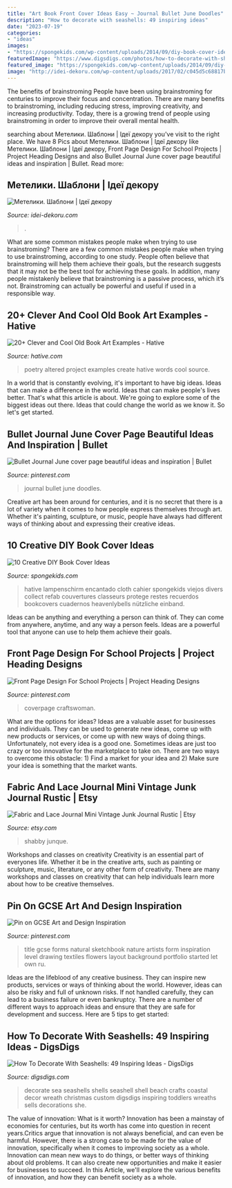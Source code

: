 ```yaml
---
title: "Art Book Front Cover Ideas Easy ~ Journal Bullet June Doodles"
description: "How to decorate with seashells: 49 inspiring ideas"
date: "2023-07-19"
categories:
- "ideas"
images:
- "https://spongekids.com/wp-content/uploads/2014/09/diy-book-cover-ideas/8-cute-book-covers-for-girls.jpg"
featuredImage: "https://www.digsdigs.com/photos/how-to-decorate-with-shells-30-554x741.jpg"
featured_image: "https://spongekids.com/wp-content/uploads/2014/09/diy-book-cover-ideas/8-cute-book-covers-for-girls.jpg"
image: "http://idei-dekoru.com/wp-content/uploads/2017/02/c045d5c68817be91fe678514df9a57be.jpg"
---
```



The benefits of brainstroming
People have been using brainstroming for centuries to improve their focus and concentration. There are many benefits to brainstroming, including reducing stress, improving creativity, and increasing productivity. Today, there is a growing trend of people using brainstroming in order to improve their overall mental health.

	

		
searching about Метелики. Шаблони | Ідеї декору you've visit to the right place. We have 8 Pics about Метелики. Шаблони | Ідеї декору like Метелики. Шаблони | Ідеї декору, Front Page Design For School Projects | Project Heading Designs and also Bullet Journal June cover page beautiful ideas and inspiration | Bullet. Read more:
		
    
## Метелики. Шаблони | Ідеї декору

<img loading=lazy src="http://idei-dekoru.com/wp-content/uploads/2017/02/c045d5c68817be91fe678514df9a57be.jpg" onerror="this.onerror=null;this.src='https://tse4.mm.bing.net/th?id=OIP.afd3OlWhHQRiTpCoi5s6xgHaJk&amp;pid=15.1';" alt="Метелики. Шаблони | Ідеї декору">

_Source: idei-dekoru.com_

>. 

	

What are some common mistakes people make when trying to use brainstroming?
There are a few common mistakes people make when trying to use brainstroming, according to one study. People often believe that brainstroming will help them achieve their goals, but the research suggests that it may not be the best tool for achieving these goals. In addition, many people mistakenly believe that brainstroming is a passive process, which it’s not. Brainstroming can actually be powerful and useful if used in a responsible way.

    
## 20+ Clever And Cool Old Book Art Examples - Hative

<img loading=lazy src="https://hative.com/wp-content/uploads/2014/05/old-book-art/3-altered-book-art-project.jpg" onerror="this.onerror=null;this.src='https://tse1.mm.bing.net/th?id=OIP.DIFqBsODCDMEHS_37yVfjwHaKI&amp;pid=15.1';" alt="20+ Clever and Cool Old Book Art Examples - Hative">

_Source: hative.com_

>poetry altered project examples create hative words cool source. 

	

In a world that is constantly evolving, it's important to have big ideas. Ideas that can make a difference in the world. Ideas that can make people's lives better. That's what this article is about. We're going to explore some of the biggest ideas out there. Ideas that could change the world as we know it. So let's get started.

    
## Bullet Journal June Cover Page Beautiful Ideas And Inspiration | Bullet

<img loading=lazy src="https://i.pinimg.com/736x/c4/56/e7/c456e70e5584c50bffd0b23492c2934e.jpg" onerror="this.onerror=null;this.src='https://tse2.mm.bing.net/th?id=OIP.KIiUf_4cNelJa6dQhdHqvAHaJ3&amp;pid=15.1';" alt="Bullet Journal June cover page beautiful ideas and inspiration | Bullet">

_Source: pinterest.com_

>journal bullet june doodles. 

	

Creative art has been around for centuries, and it is no secret that there is a lot of variety when it comes to how people express themselves through art. Whether it's painting, sculpture, or music, people have always had different ways of thinking about and expressing their creative ideas.

    
## 10 Creative DIY Book Cover Ideas

<img loading=lazy src="https://spongekids.com/wp-content/uploads/2014/09/diy-book-cover-ideas/8-cute-book-covers-for-girls.jpg" onerror="this.onerror=null;this.src='https://tse1.mm.bing.net/th?id=OIP.bBygi3Keh8mPW5Fc2Dv8rwHaJ4&amp;pid=15.1';" alt="10 Creative DIY Book Cover Ideas">

_Source: spongekids.com_

>hative lampenschirm encantado cloth cahier spongekids viejos divers collect refab couvertures classeurs protege restes recuerdos bookcovers cuadernos heavenlybells nützliche einband. 

	

Ideas can be anything and everything a person can think of. They can come from anywhere, anytime, and any way a person feels. Ideas are a powerful tool that anyone can use to help them achieve their goals.

    
## Front Page Design For School Projects | Project Heading Designs

<img loading=lazy src="https://i.pinimg.com/736x/f1/d9/70/f1d9704c735da7acd16fc7891aea2e6a.jpg" onerror="this.onerror=null;this.src='https://tse1.mm.bing.net/th?id=OIP.rvFBExyTU6jAQ16nJ_EOdAHaFj&amp;pid=15.1';" alt="Front Page Design For School Projects | Project Heading Designs">

_Source: pinterest.com_

>coverpage craftswoman. 

	

What are the options for ideas?
Ideas are a valuable asset for businesses and individuals. They can be used to generate new ideas, come up with new products or services, or come up with new ways of doing things. Unfortunately, not every idea is a good one. Sometimes ideas are just too crazy or too innovative for the marketplace to take on. There are two ways to overcome this obstacle: 1) Find a market for your idea and 2) Make sure your idea is something that the market wants.

    
## Fabric And Lace Journal Mini Vintage Junk Journal Rustic | Etsy

<img loading=lazy src="https://i.etsystatic.com/7313445/r/il/43f05e/1218862995/il_794xN.1218862995_9y2m.jpg" onerror="this.onerror=null;this.src='https://tse2.mm.bing.net/th?id=OIP.d_zGw7jqHlEC6TSYKmdzdwHaJ4&amp;pid=15.1';" alt="Fabric and Lace Journal Mini Vintage Junk Journal Rustic | Etsy">

_Source: etsy.com_

>shabby junque. 

	

Workshops and classes on creativity
Creativity is an essential part of everyones life. Whether it be in the creative arts, such as painting or sculpture, music, literature, or any other form of creativity. There are many workshops and classes on creativity that can help individuals learn more about how to be creative themselves.

    
## Pin On GCSE Art And Design Inspiration

<img loading=lazy src="https://i.pinimg.com/736x/3c/d7/fd/3cd7fdd84606456a80e60d3a25781b98.jpg" onerror="this.onerror=null;this.src='https://tse2.mm.bing.net/th?id=OIP.2_O1e-3iN0mkqlcS2WZFZAHaNJ&amp;pid=15.1';" alt="Pin on GCSE Art and Design Inspiration">

_Source: pinterest.com_

>title gcse forms natural sketchbook nature artists form inspiration level drawing textiles flowers layout background portfolio started let own ru. 

	

Ideas are the lifeblood of any creative business. They can inspire new products, services or ways of thinking about the world. However, ideas can also be risky and full of unknown risks. If not handled carefully, they can lead to a business failure or even bankruptcy. There are a number of different ways to approach ideas and ensure that they are safe for development and success. Here are 5 tips to get started:

    
## How To Decorate With Seashells: 49 Inspiring Ideas - DigsDigs

<img loading=lazy src="https://www.digsdigs.com/photos/how-to-decorate-with-shells-30-554x741.jpg" onerror="this.onerror=null;this.src='https://tse1.mm.bing.net/th?id=OIP.VSZs-IcGzL4ZUFwnp1pygQHaJ5&amp;pid=15.1';" alt="How To Decorate With Seashells: 49 Inspiring Ideas - DigsDigs">

_Source: digsdigs.com_

>decorate sea seashells shells seashell shell beach crafts coastal decor wreath christmas custom digsdigs inspiring toddlers wreaths sells decorations she. 

	

The value of innovation: What is it worth?
Innovation has been a mainstay of economies for centuries, but its worth has come into question in recent years.Critics argue that innovation is not always beneficial, and can even be harmful. However, there is a strong case to be made for the value of innovation, specifically when it comes to improving society as a whole. Innovation can mean new ways to do things, or better ways of thinking about old problems. It can also create new opportunities and make it easier for businesses to succeed. In this Article, we'll explore the various benefits of innovation, and how they can benefit society as a whole.

